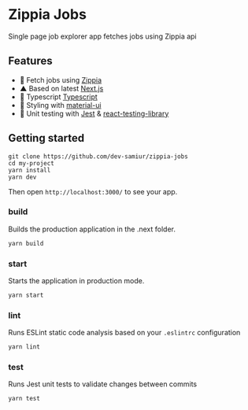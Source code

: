 # Zippia Jobs
Single page job explorer app fetches jobs using Zippia api

## Features
- 🚀 Fetch jobs using [Zippia](https://www.zippia.com/)
- ▲ Based on latest [Next.js](https://github.com/zeit/next.js)
- 🚄 Typescript [Typescript](https://github.com/microsoft/TypeScript)
- 💅 Styling with [material-ui](https://github.com/mui-org/material-ui)
- 🐐 Unit testing with [Jest](https://github.com/facebook/jest) & [react-testing-library](https://github.com/testing-library/react-testing-library)

## Getting started
```
git clone https://github.com/dev-samiur/zippia-jobs
cd my-project
yarn install
yarn dev
```
Then open `http://localhost:3000/` to see your app.

### build

Builds the production application in the .next folder.

```bash
yarn build
```

### start

Starts the application in production mode.

```bash
yarn start
```

### lint

Runs ESLint static code analysis based on your `.eslintrc` configuration

```bash
yarn lint
```

### test

Runs Jest unit tests to validate changes between commits

```bash
yarn test
```

